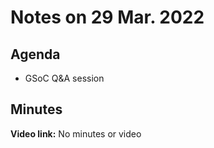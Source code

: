 # Notes on 29 Mar. 2022

## Agenda

- GSoC Q&A session

## Minutes

**Video link:** No minutes or video
